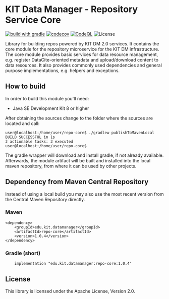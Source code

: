 # KIT Data Manager - Repository Service Core

[![build with gradle](https://github.com/kit-data-manager/repo-core/actions/workflows/gradle.yml/badge.svg)](https://github.com/kit-data-manager/repo-core/actions/workflows/gradle.yml)
[![codecov](https://codecov.io/gh/kit-data-manager/repo-core/branch/master/graph/badge.svg)](https://codecov.io/gh/kit-data-manager/repo-core)
[![CodeQL](https://github.com/kit-data-manager/repo-core/actions/workflows/codeql-analysis.yml/badge.svg)](https://github.com/kit-data-manager/repo-core/actions/workflows/codeql-analysis.yml)
![License](https://img.shields.io/github/license/kit-data-manager/repo-core.svg)

Library for building repos powered by KIT DM 2.0 services. It contains the core module 
for the repository microservice for the KIT DM infrastructure. The core module provides
basic services for data resource management, e.g. register DataCite-oriented metadata 
and upload/download content to data resources. It also provides commonly used dependencies 
and general purpose implementations, e.g. helpers and exceptions.

## How to build

In order to build this module you'll need:

* Java SE Development Kit 8 or higher

After obtaining the sources change to the folder where the sources are located and call:

```
user@localhost:/home/user/repo-core$ ./gradlew publishToMavenLocal
BUILD SUCCESSFUL in 1s
3 actionable tasks: 3 executed
user@localhost:/home/user/repo-core$
```

The gradle wrapper will download and install gradle, if not already available. Afterwards, the module artifact
will be built and installed into the local maven repository, from where it can be used by other projects.

## Dependency from Maven Central Repository

Instead of using a local build you may also use the most recent version from the Central Maven Repository directly. 

### Maven

~~~~
<dependency>
    <groupId>edu.kit.datamanager</groupId>
    <artifactId>repo-core</artifactId>
    <version>1.0.4</version>
</dependency>
~~~~

### Gradle (short)

~~~~
    implementation "edu.kit.datamanager:repo-core:1.0.4"
~~~~

## License

This library is licensed under the Apache License, Version 2.0.
